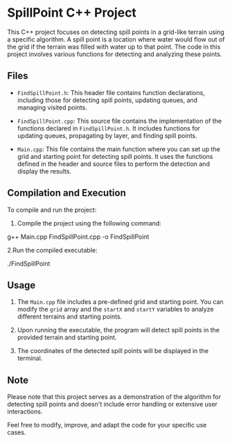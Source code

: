 # SpillPoint C++ Project

This C++ project focuses on detecting spill points in a grid-like terrain using a specific algorithm. A spill point is a location where water would flow out of the grid if the terrain was filled with water up to that point. The code in this project involves various functions for detecting and analyzing these points.

## Files

- `FindSpillPoint.h`: This header file contains function declarations, including those for detecting spill points, updating queues, and managing visited points.

- `FindSpillPoint.cpp`: This source file contains the implementation of the functions declared in `FindSpillPoint.h`. It includes functions for updating queues, propagating by layer, and finding spill points.

- `Main.cpp`: This file contains the main function where you can set up the grid and starting point for detecting spill points. It uses the functions defined in the header and source files to perform the detection and display the results.

## Compilation and Execution

To compile and run the project:

1. Compile the project using the following command:

g++ Main.cpp FindSpillPoint.cpp -o FindSpillPoint

2.Run the compiled executable:

./FindSpillPoint

## Usage

1. The `Main.cpp` file includes a pre-defined grid and starting point. You can modify the `grid` array and the `startX` and `startY` variables to analyze different terrains and starting points.

2. Upon running the executable, the program will detect spill points in the provided terrain and starting point.

3. The coordinates of the detected spill points will be displayed in the terminal.

## Note

Please note that this project serves as a demonstration of the algorithm for detecting spill points and doesn't include error handling or extensive user interactions.

Feel free to modify, improve, and adapt the code for your specific use cases.

